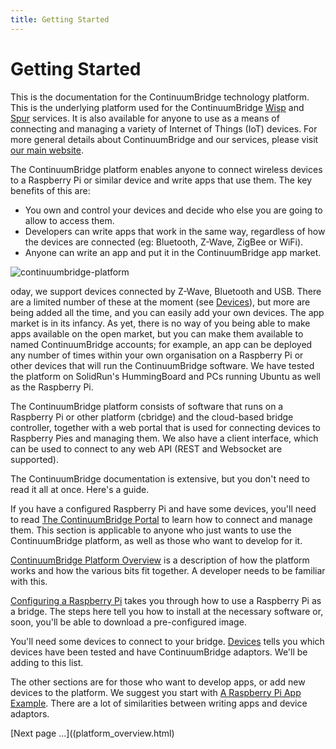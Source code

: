 ```yaml
---
title: Getting Started
---
```

# Getting Started
This is the documentation for the ContinuumBridge technology platform. This is the underlying platform used for the ContinuumBridge [Wisp](http://www.wisp.site) and [Spur](http://www.spur.site) services. It is also available for anyone to use as a means of connecting and managing a variety of Internet of Things (IoT) devices. For more general details about ContinuumBridge and our services, please visit [our main website](http://www.continuumbridge.com).

The ContinuumBridge platform enables anyone to connect wireless devices to a Raspberry Pi or similar device and write apps that use them. The key benefits of this are:

* You own and control your devices and decide who else you are going to allow to access them.
* Developers can write apps that work in the same way, regardless of how the devices are connected (eg: Bluetooth, Z-Wave, ZigBee or WiFi).
* Anyone can write an app and put it in the ContinuumBridge app market.

![continuumbridge-platform](/pictures/continuumbridge-platform.jpg)

oday, we support devices connected by Z-Wave, Bluetooth and USB. There are a limited number of these at the moment (see [Devices](doc:devices)), but more are being added all the time, and you can easily add your own devices. The app market is in its infancy. As yet, there is no way of you being able to make apps available on the open market, but you can make them available to named ContinuumBridge accounts; for example, an app can be deployed any number of times within your own organisation on a Raspberry Pi or other devices that will run the ContinuumBridge software. We have tested the platform on SolidRun's HummingBoard and PCs running Ubuntu as well as the Raspberry Pi. 

The ContinuumBridge platform consists of software that runs on a Raspberry Pi or other platform (cbridge) and the cloud-based bridge controller, together with a web portal that is used for connecting devices to Raspberry Pies and managing them. We also have a client interface, which can be used to connect to any web API (REST and Websocket are supported).

The ContinuumBridge documentation is extensive, but you don't need to read it all at once. Here's a guide.

If you have a configured Raspberry Pi and have some devices, you'll need to read [The ContinuumBridge Portal](doc:the-continuumbridge-portal) to learn how to connect and manage them. This section is applicable to anyone who just wants to use the ContinuumBridge platform, as well as those who want to develop for it.

[ContinuumBridge Platform Overview](platform_overview.html) is a description of how the platform works and how the various bits fit together. A developer needs to be familiar with this.

[Configuring a Raspberry Pi](doc:writing-a-bridge-app-on-a-raspberry-pi) takes you through how to use a Raspberry Pi as a bridge. The steps here tell you how to install at the necessary software or, soon, you'll be able to download a pre-configured image.

You'll need some devices to connect to your bridge. [Devices](doc:devices) tells you which devices have been tested and have ContinuumBridge adaptors. We'll be adding to this list.

The other sections are for those who want to develop apps, or add new devices to the platform. We suggest you start with [A Raspberry Pi App Example](doc:writing-an-app-on-the-raspberry-pi). There are a lot of similarities between writing apps and device adaptors.

[Next page ...]((platform_overview.html)
